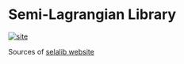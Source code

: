 # Semi-Lagrangian Library

[![site](https://github.com/selalib/selalib.github.io/workflows/jupyterbook/badge.svg)](https://github.com/selalib/selalib.github.io/actions)

Sources of [selalib website](https://selalib.github.io)
